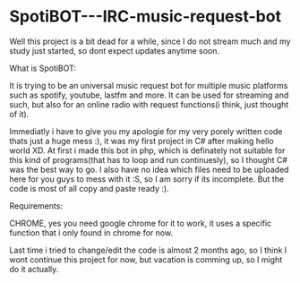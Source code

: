 SpotiBOT---IRC-music-request-bot
================================
Well this project is a bit dead for a while, since I do not stream much and my study just started, so dont expect updates anytime soon.

What is SpotiBOT:

It is trying to be an universal music request bot for multiple music platforms such as spotify, youtube, lastfm and more.
It can be used for streaming and such, but also for an online radio with request functions(i think, just thought of it).

Immediatly i have to give you my apologie for my very porely written code thats just a huge mess :), it was my first project in C# after making hello world XD. At first i made this bot in php, which is definately not suitable for this kind of programs(that has to loop and run continuesly), so I thought C# was the best way to go. I also have no idea which files need to be uploaded here for you guys to mess with it :S, so I am sorry if its incomplete. But the code is most of all copy and paste ready :). 

Requirements:

CHROME, yes you need google chrome for it to work, it uses a specific function that i only found in chrome for now.

Last time i tried to change/edit the code is almost 2 months ago, so I think I wont continue this project for now, but vacation is comming up, so I might do it actually.
